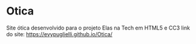 # Otica
Site ótica desenvolvido para o projeto Elas na Tech em  HTML5 e CC3
link do site: https://evypuglielli.github.io/Otica/
